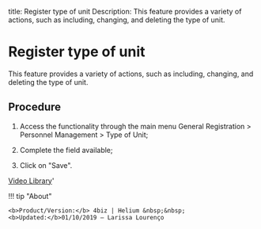 title: Register type of unit 
Description: This feature provides a variety of actions, such as including, changing, and deleting the type of unit. 
# Register type of unit

This feature provides a variety of actions, such as including, changing, and deleting the type of unit.

Procedure
-------------

1.  Access the functionality through the main menu General Registration \>
    Personnel Management \> Type of Unit;

2.  Complete the field available;

3.  Click on "Save".

<i class='fa fa-youtube-play  fa-2x' style='color:#97ce17;vertical-align: middle;'> </i> [Video Library](https://www.youtube.com/playlist?list=PLB5qK2uzf2ROVt1SUUxco2tWF8E99_eva)'

!!! tip "About"

    <b>Product/Version:</b> 4biz | Helium &nbsp;&nbsp;
    <b>Updated:</b>01/10/2019 – Larissa Lourenço

